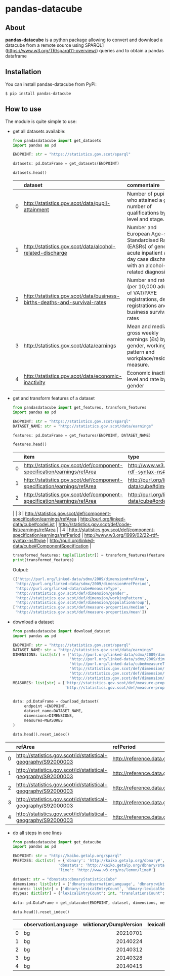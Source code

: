 pandas-datacube
======

## About

**pandas-datacube** is a python package allowing to convert and download a datacube from a remote source using
SPARQL](https://www.w3.org/TR/sparql11-overview/) queries and to obtain a pandas dataframe

## Installation

You can install pandas-datacube from PyPi:

```
$ pip install pandas-datacube
```

## How to use

The module is quite simple to use:

- get all datasets available:
   ```python
   from pandasdatacube import get_datasets
   import pandas as pd 
  
   ENDPOINT: str = "https://statistics.gov.scot/sparql"
   
   datasets: pd.DataFrame = get_datasets(ENDPOINT)
 
   datasets.head()
   ```
  |    | dataset                                                                   | commentaire |
    |---:|:--------------------------------------------------------------------------|:---------------------------------------------------------------------------------------------------------------------------------------------|
  |  0 | http://statistics.gov.scot/data/pupil-attainment                          | Number of pupils who attained a given number of qualifications by level and stage.                                                           |
  |  1 | http://statistics.gov.scot/data/alcohol-related-discharge                 | Number and European Age-sex Standardised Rates (EASRs) of general acute inpatient and day case discharges with an alcohol-related diagnosis. |
  |  2 | http://statistics.gov.scot/data/business-births-deaths-and-survival-rates | Number and rate (per 10,000 adults) of VAT/PAYE registrations, de-registrations and business survival rates                                  |
  |  3 | http://statistics.gov.scot/data/earnings                                  | Mean and median gross weekly earnings (£s) by gender, working pattern and workplace/residence measure.                                       |
  |  4 | http://statistics.gov.scot/data/economic-inactivity                       | Economic inactivity level and rate by gender|

- get and transform features of a dataset
   ```python
   from pandasdatacube import get_features, transform_features
   import pandas as pd

   ENDPOINT: str = "https://statistics.gov.scot/sparql"
   DATASET_NAME: str = "http://statistics.gov.scot/data/earnings"

   features: pd.DataFrame = get_features(ENDPOINT, DATASET_NAME)
   
   features.head()
   ```
  |    | item                                                                      | type                                            | property |
    |---:|:--------------------------------------------------------------------------|:------------------------------------------------|:----------------------------------------------------------|
  |  0 | http://statistics.gov.scot/def/component-specification/earnings/refArea   | http://www.w3.org/1999/02/22-rdf-syntax-ns#type | http://purl.org/linked-data/cube#ComponentSpecification   |
  |  1 | http://statistics.gov.scot/def/component-specification/earnings/refArea   | http://purl.org/linked-data/cube#dimension      | http://purl.org/linked-data/sdmx/2009/dimension#refArea   |
  |  2 | http://statistics.gov.scot/def/component-specification/earnings/refArea   | http://purl.org/linked-data/cube#order          | 1
  |
  |  3 | http://statistics.gov.scot/def/component-specification/earnings/refArea   | http://purl.org/linked-data/cube#codeList       | http://statistics.gov.scot/def/code-list/earnings/refArea |
  |  4 | http://statistics.gov.scot/def/component-specification/earnings/refPeriod | http://www.w3.org/1999/02/22-rdf-syntax-ns#type | http://purl.org/linked-data/cube#ComponentSpecification   |

   ```python
   transformed_features: tuple[list[str]] = transform_features(features)
   print(transformed_features)
  ```
  Output:
  ```python
  (['http://purl.org/linked-data/sdmx/2009/dimension#refArea',
   'http://purl.org/linked-data/sdmx/2009/dimension#refPeriod',
   'http://purl.org/linked-data/cube#measureType',
   'http://statistics.gov.scot/def/dimension/gender',
   'http://statistics.gov.scot/def/dimension/workingPattern', 
   'http://statistics.gov.scot/def/dimension/populationGroup'],
  ['http://statistics.gov.scot/def/measure-properties/median',
   'http://statistics.gov.scot/def/measure-properties/mean'])
  ```

 - download a dataset

   ```python
   from pandasdatacube import download_dataset
   import pandas as pd
   
   ENDPOINT: str = "https://statistics.gov.scot/sparql"
   DATASET_NAME: str = "http://statistics.gov.scot/data/earnings"
   DIMENSIONS: list[str] = ['http://purl.org/linked-data/sdmx/2009/dimension#refArea',
                            'http://purl.org/linked-data/sdmx/2009/dimension#refPeriod',
                            'http://purl.org/linked-data/cube#measureType',
                            'http://statistics.gov.scot/def/dimension/gender',
                            'http://statistics.gov.scot/def/dimension/workingPattern', 
                            'http://statistics.gov.scot/def/dimension/populationGroup']
   MEASURES: list[str] = ['http://statistics.gov.scot/def/measure-properties/median',
                          'http://statistics.gov.scot/def/measure-properties/mean']
                       
   
   data: pd.DataFrame = download_dataset(
        endpoint =ENDPOINT,
        dataset_name=DATASET_NAME,
        dimensions=DIMENSIONS,
        measures=MEASURES
   )
   
   data.head().reset_index()
   ```
  |    | refArea                                                       | refPeriod                                 | measureType | gender                                               | workingPattern                                                   | populationGroup |   median |   mean |
  |---:|:--------------------------------------------------------------|:------------------------------------------|:---------------------------------------------------------|:-----------------------------------------------------|:-----------------------------------------------------------------|:------------------------------------------------------------------------|---------:|-------:|
  |  0 | http://statistics.gov.scot/id/statistical-geography/S92000003 | http://reference.data.gov.uk/id/year/1997 | http://statistics.gov.scot/def/measure-properties/median | http://statistics.gov.scot/def/concept/gender/male   | http://statistics.gov.scot/def/concept/working-pattern/full-time | http://statistics.gov.scot/def/concept/population-group/workplace-based |    340.8 |        |
  |  1 | http://statistics.gov.scot/id/statistical-geography/S92000003 | http://reference.data.gov.uk/id/year/1997 | http://statistics.gov.scot/def/measure-properties/mean   | http://statistics.gov.scot/def/concept/gender/male   | http://statistics.gov.scot/def/concept/working-pattern/full-time | http://statistics.gov.scot/def/concept/population-group/workplace-based |          |  387.1 |
  |  2 | http://statistics.gov.scot/id/statistical-geography/S92000003 | http://reference.data.gov.uk/id/year/1997 | http://statistics.gov.scot/def/measure-properties/median | http://statistics.gov.scot/def/concept/gender/male   | http://statistics.gov.scot/def/concept/working-pattern/part-time | http://statistics.gov.scot/def/concept/population-group/workplace-based |     80   |        |
  |  3 | http://statistics.gov.scot/id/statistical-geography/S92000003 | http://reference.data.gov.uk/id/year/1997 | http://statistics.gov.scot/def/measure-properties/mean   | http://statistics.gov.scot/def/concept/gender/male   | http://statistics.gov.scot/def/concept/working-pattern/part-time | http://statistics.gov.scot/def/concept/population-group/workplace-based |          |  110.9 |
  |  4 | http://statistics.gov.scot/id/statistical-geography/S92000003 | http://reference.data.gov.uk/id/year/1997 | http://statistics.gov.scot/def/measure-properties/median | http://statistics.gov.scot/def/concept/gender/female | http://statistics.gov.scot/def/concept/working-pattern/full-time | http://statistics.gov.scot/def/concept/population-group/workplace-based |    247   |        |

 - do all steps in one lines

   ```python
   from pandasdatacube import get_datacube
   import pandas as pd
   
   ENDPOINT: str = "http://kaiko.getalp.org/sparql"
   PREFIXES: dict[str] = {'dbnary': 'http://kaiko.getalp.org/dbnary#',
                       'dbnstats': 'http://kaiko.getalp.org/dbnary/statistics/',
                       'lime': 'http://www.w3.org/ns/lemon/lime#'}
   
   dataset: str = "dbnstats:dbnaryStatisticsCube"
   dimensions: list[str] = ['dbnary:observationLanguage', 'dbnary:wiktionaryDumpVersion']
   mesures: list[str] = ['dbnary:lexicalEntryCount', 'dbnary:lexicalSenseCount', 'dbnary:pageCount', 'dbnary:translationsCount']
   dtypes: dict[str] = {"lexicalEntryCount": int, "translationsCount": int, "lexicalSenseCount": int, "pageCount": int}
    
   data: pd.DataFrame = get_datacube(ENDPOINT, dataset, dimensions, mesures, dtypes, PREFIXES)

   data.head().reset_index()
   ```
   |    | observationLanguage   |   wiktionaryDumpVersion |   lexicalEntryCount |   lexicalSenseCount |   pageCount |   translationsCount |
   |---:|:----------------------|------------------------:|--------------------:|--------------------:|------------:|--------------------:|
   |  0 | bg                    |                20210701 |               18626 |               18420 |       27050 |               18086 |
   |  1 | bg                    |                20140224 |               18831 |               18798 |       27071 |               13888 |
   |  2 | bg                    |                20140312 |               18829 |               18796 |       27068 |               13895 |
   |  3 | bg                    |                20140328 |               18828 |               18795 |       27072 |               13909 |
   |  4 | bg                    |                20140415 |               18822 |               18294 |       27068 |               13920 |

